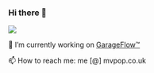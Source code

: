### Hi there 👋

![](https://komarev.com/ghpvc/?username=your-github-username&color=green)

🔭 I’m currently working on [ GarageFlow™ ](https://garageflow.co.uk)

📫 How to reach me: me [@] mvpop.co.uk


<!--
**mvpopuk/mvpopuk** is a ✨ _special_ ✨ repository because its `README.md` (this file) appears on your GitHub profile.

Here are some ideas to get you started:

- 🔭 I’m currently working on ...
- 🌱 I’m currently learning ...
- 👯 I’m looking to collaborate on ...
- 🤔 I’m looking for help with ...
- 💬 Ask me about ...
- 📫 How to reach me: ...
- 😄 Pronouns: ...
- ⚡ Fun fact: ...
-->
